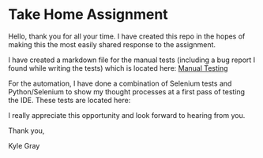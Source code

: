 # Take Home Assignment

Hello, thank you for all your time. I have created this repo in the hopes of making this the most easily shared response to the assignment. 

I have created a markdown file for the manual tests (including a bug report I found while writing the tests) which is located here: [Manual Testing](https://github.com/noxferatu/takehomeassignment/blob/main/cloud_manual_test.md)

For the automation, I have done a combination of Selenium tests and Python/Selenium to show my thought processes at a first pass of testing the IDE. These tests are located here: 

I really appreciate this opportunity and look forward to hearing from you.

Thank you,

Kyle Gray
